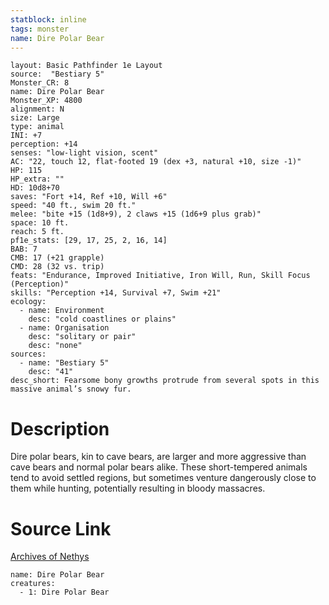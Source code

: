 ```yaml
---
statblock: inline
tags: monster
name: Dire Polar Bear
---
```

```statblock
layout: Basic Pathfinder 1e Layout
source:  "Bestiary 5"
Monster_CR: 8
name: Dire Polar Bear
Monster_XP: 4800
alignment: N
size: Large
type: animal
INI: +7
perception: +14
senses: "low-light vision, scent"
AC: "22, touch 12, flat-footed 19 (dex +3, natural +10, size -1)"
HP: 115
HP_extra: ""
HD: 10d8+70
saves: "Fort +14, Ref +10, Will +6"
speed: "40 ft., swim 20 ft."
melee: "bite +15 (1d8+9), 2 claws +15 (1d6+9 plus grab)"
space: 10 ft.
reach: 5 ft.
pf1e_stats: [29, 17, 25, 2, 16, 14]
BAB: 7
CMB: 17 (+21 grapple)
CMD: 28 (32 vs. trip)
feats: "Endurance, Improved Initiative, Iron Will, Run, Skill Focus (Perception)"
skills: "Perception +14, Survival +7, Swim +21"
ecology:
  - name: Environment
    desc: "cold coastlines or plains"
  - name: Organisation
    desc: "solitary or pair"
    desc: "none"
sources:
  - name: "Bestiary 5"
    desc: "41"
desc_short: Fearsome bony growths protrude from several spots in this massive animal’s snowy fur.
```
# Description
Dire polar bears, kin to cave bears, are larger and more aggressive than cave bears and normal polar bears alike. These short-tempered animals tend to avoid settled regions, but sometimes venture dangerously close to them while hunting, potentially resulting in bloody massacres.
# Source Link
[Archives of Nethys](https://aonprd.com/MonsterDisplay.aspx?ItemName=Dire%20Polar%20Bear)
```encounter-table
name: Dire Polar Bear
creatures:
  - 1: Dire Polar Bear
```
